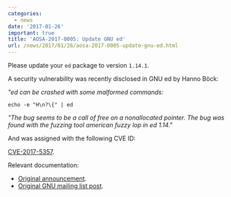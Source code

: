 ```yaml
---
categories:
  - news
date: '2017-01-26'
important: true
title: 'AOSA-2017-0005: Update GNU ed'
url: /news/2017/01/26/aosa-2017-0005-update-gnu-ed.html
---
```



Please update your `ed` package to version `1.14.1`.

A security vulnerability was recently disclosed in GNU ed by Hanno Böck:

*"ed can be crashed with some malformed commands:*

`echo -e "H\n?\{" | ed`

*"The bug seems to be a call of free on a nonallocated pointer. The bug
was found with the fuzzing tool american fuzzy lop in ed 1.14."*

And was assigned with the following CVE ID:

[CVE-2017-5357](https://cve.mitre.org/cgi-bin/cvename.cgi?name=CVE-2017-5337).

Relevant documentation:

- [Original announcement](http://lists.gnu.org/archive/html/info-gnu/2017-01/msg00004.html).
- [Original GNU mailing list post](https://lists.gnu.org/archive/html/bug-ed/2017-01/msg00000.html).